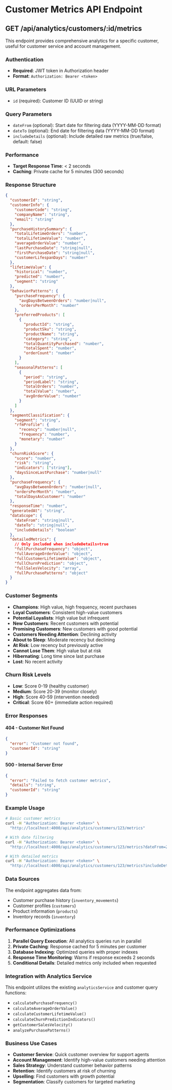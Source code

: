 # Customer Metrics API Endpoint

## GET /api/analytics/customers/:id/metrics

This endpoint provides comprehensive analytics for a specific customer, useful for customer service and account management.

### Authentication
- **Required**: JWT token in Authorization header
- **Format**: `Authorization: Bearer <token>`

### URL Parameters
- `id` (required): Customer ID (UUID or string)

### Query Parameters
- `dateFrom` (optional): Start date for filtering data (YYYY-MM-DD format)
- `dateTo` (optional): End date for filtering data (YYYY-MM-DD format)
- `includeDetails` (optional): Include detailed raw metrics (true/false, default: false)

### Performance
- **Target Response Time**: < 2 seconds
- **Caching**: Private cache for 5 minutes (300 seconds)

### Response Structure

```json
{
  "customerId": "string",
  "customerInfo": {
    "customerCode": "string",
    "companyName": "string",
    "email": "string"
  },
  "purchaseHistorySummary": {
    "totalLifetimeOrders": "number",
    "totalLifetimeValue": "number",
    "averageOrderValue": "number",
    "lastPurchaseDate": "string|null",
    "firstPurchaseDate": "string|null",
    "customerLifespanDays": "number"
  },
  "lifetimeValue": {
    "historical": "number",
    "predicted": "number",
    "segment": "string"
  },
  "behaviorPatterns": {
    "purchaseFrequency": {
      "avgDaysBetweenOrders": "number|null",
      "ordersPerMonth": "number"
    },
    "preferredProducts": [
      {
        "productId": "string",
        "productSku": "string", 
        "productName": "string",
        "category": "string",
        "totalQuantityPurchased": "number",
        "totalSpent": "number",
        "orderCount": "number"
      }
    ],
    "seasonalPatterns": [
      {
        "period": "string",
        "periodLabel": "string",
        "totalOrders": "number",
        "totalValue": "number",
        "avgOrderValue": "number"
      }
    ]
  },
  "segmentClassification": {
    "segment": "string",
    "rfmProfile": {
      "recency": "number|null",
      "frequency": "number",
      "monetary": "number"
    }
  },
  "churnRiskScore": {
    "score": "number",
    "risk": "string",
    "indicators": ["string"],
    "daysSinceLastPurchase": "number|null"
  },
  "purchaseFrequency": {
    "avgDaysBetweenOrders": "number|null",
    "ordersPerMonth": "number",
    "totalDaysAsCustomer": "number"
  },
  "responseTime": "number",
  "generatedAt": "string",
  "dataScope": {
    "dateFrom": "string|null",
    "dateTo": "string|null",
    "includeDetails": "boolean"
  },
  "detailedMetrics": {
    // Only included when includeDetails=true
    "fullPurchaseFrequency": "object",
    "fullAverageOrderValue": "object", 
    "fullCustomerLifetimeValue": "object",
    "fullChurnPrediction": "object",
    "fullSalesVelocity": "array",
    "fullPurchasePatterns": "object"
  }
}
```

### Customer Segments
- **Champions**: High value, high frequency, recent purchases
- **Loyal Customers**: Consistent high-value customers
- **Potential Loyalists**: High value but infrequent
- **New Customers**: Recent customers with potential
- **Promising Customers**: New customers with good potential
- **Customers Needing Attention**: Declining activity
- **About to Sleep**: Moderate recency but declining
- **At Risk**: Low recency but previously active
- **Cannot Lose Them**: High value but at risk
- **Hibernating**: Long time since last purchase
- **Lost**: No recent activity

### Churn Risk Levels
- **Low**: Score 0-19 (healthy customer)
- **Medium**: Score 20-39 (monitor closely)
- **High**: Score 40-59 (intervention needed)
- **Critical**: Score 60+ (immediate action required)

### Error Responses

#### 404 - Customer Not Found
```json
{
  "error": "Customer not found",
  "customerId": "string"
}
```

#### 500 - Internal Server Error
```json
{
  "error": "Failed to fetch customer metrics",
  "details": "string",
  "customerId": "string"
}
```

### Example Usage

```bash
# Basic customer metrics
curl -H "Authorization: Bearer <token>" \
  "http://localhost:4000/api/analytics/customers/123/metrics"

# With date filtering
curl -H "Authorization: Bearer <token>" \
  "http://localhost:4000/api/analytics/customers/123/metrics?dateFrom=2024-01-01&dateTo=2024-12-31"

# With detailed metrics
curl -H "Authorization: Bearer <token>" \
  "http://localhost:4000/api/analytics/customers/123/metrics?includeDetails=true"
```

### Data Sources
The endpoint aggregates data from:
- Customer purchase history (`inventory_movements`)
- Customer profiles (`customers`)
- Product information (`products`)
- Inventory records (`inventory`)

### Performance Optimizations
1. **Parallel Query Execution**: All analytics queries run in parallel
2. **Private Caching**: Response cached for 5 minutes per customer
3. **Database Indexing**: Optimized queries with proper indexes
4. **Response Time Monitoring**: Warns if response exceeds 2 seconds
5. **Conditional Details**: Detailed metrics only included when requested

### Integration with Analytics Service
This endpoint utilizes the existing `analyticsService` and customer query functions:
- `calculatePurchaseFrequency()`
- `calculateAverageOrderValue()`
- `calculateCustomerLifetimeValue()`
- `calculateChurnPredictionIndicators()`
- `getCustomerSalesVelocity()`
- `analyzePurchasePatterns()`

### Business Use Cases
- **Customer Service**: Quick customer overview for support agents
- **Account Management**: Identify high-value customers needing attention
- **Sales Strategy**: Understand customer behavior patterns
- **Retention**: Identify customers at risk of churning
- **Upselling**: Find customers with growth potential
- **Segmentation**: Classify customers for targeted marketing